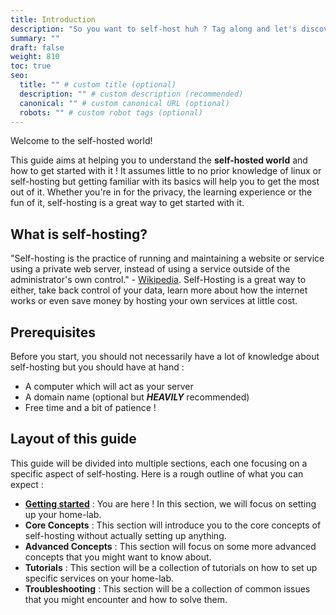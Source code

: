 ```yaml
---
title: Introduction
description: "So you want to self-host huh ? Tag along and let's discover everything you need to know (and maybe more) about self-hosting !"
summary: ""
draft: false
weight: 810
toc: true
seo:
  title: "" # custom title (optional)
  description: "" # custom description (recommended)
  canonical: "" # custom canonical URL (optional)
  robots: "" # custom robot tags (optional)
---
```


Welcome to the self-hosted world!

This guide aims at helping you to understand the **self-hosted world** and how to get started with it !
It assumes little to no prior knowledge of linux or self-hosting but getting familiar with its basics will help you to get the most out of it.
Whether you're in for the privacy, the learning experience or the fun of it, self-hosting is a great way to get started with it.

## What is self-hosting?

"Self-hosting is the practice of running and maintaining a website or service using a private web server, instead of using a service outside of the administrator's own control." - [Wikipedia](https://en.wikipedia.org/wiki/Self-hosting_(web_services)). Self-Hosting is a great way to either, take back control of your data, learn more about how the internet works or even save money by hosting your own services at little cost.

## Prerequisites

Before you start, you should not necessarily have a lot of knowledge about self-hosting but you should have at hand :
- A computer which will act as your server
- A domain name (optional but ***HEAVILY*** recommended)
- Free time and a bit of patience !

## Layout of this guide

This guide will be divided into multiple sections, each one focusing on a specific aspect of self-hosting.
Here is a rough outline of what you can expect :
- **[Getting started](#what-is-self-hosting)** : You are here ! In this section, we will focus on setting up your home-lab.
- **Core Concepts** : This section will introduce you to the core concepts of self-hosting without actually setting up anything.
- **Advanced Concepts** : This section will focus on some more advanced concepts that you might want to know about.
- **Tutorials** : This section will be a collection of tutorials on how to set up specific services on your home-lab.
- **Troubleshooting** : This section will be a collection of common issues that you might encounter and how to solve them.


